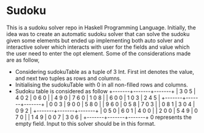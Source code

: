 # Sudoku
 This is a sudoku solver repo in Haskell Programming Language. Initially, the idea was to create an automatic sudoku solver that can solve the sudoku given some elements but ended up implementing both auto solver and interactive solver which interacts with user for the fields and value which the user need to enter the opt element. Some of the considerations made are as follow,
  * Considering sudokuTable as a tuple of 3 Int. First int denotes the value, and next two tuples as rows and columns.
  * Initialising the sudokuTable with 0 in all non-filled rows and columns.
  * Sudoku table is considered as follow
+-------+-------+-------+
| 3 0 5 | 4 0 2 | 0 6 0 |
| 4 9 0 | 7 6 0 | 1 0 8 |
| 6 0 0 | 1 0 3 | 2 4 5 |
+-------+-------+-------+
| 0 0 3 | 9 0 0 | 5 8 0 |
| 9 6 0 | 0 5 8 | 7 0 3 |
| 0 8 1 | 3 0 4 | 0 9 2 |
+-------+-------+-------+
| 0 5 0 | 6 0 1 | 4 0 0 |
| 2 0 0 | 5 4 9 | 0 7 0 |
| 1 4 9 | 0 0 7 | 3 0 6 |
+-------+-------+-------+
0 represents the empty field. Input to this solver should be in this format.